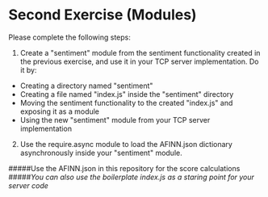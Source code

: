 Second Exercise (Modules)
=================================================

Please complete the following steps:
 
1. Create a "sentiment" module from the sentiment functionality created in the previous exercise, and use it in your TCP server implementation. Do it by:
 * Creating a directory named "sentiment"
 * Creating a file named "index.js" inside the "sentiment" directory
 * Moving the sentiment functionality to the created "index.js" and exposing it as a module
 * Using the new "sentiment" module from your TCP server implementation
2. Use the require.async module to load the AFINN.json dictionary asynchronously inside your "sentiment" module.

#####Use the AFINN.json in this repository for the score calculations
#####*You can also use the boilerplate index.js as a staring point for your server code*
